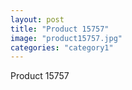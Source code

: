 ```yaml
---
layout: post
title: "Product 15757"
image: "product15757.jpg"
categories: "category1"
---
```

Product 15757
